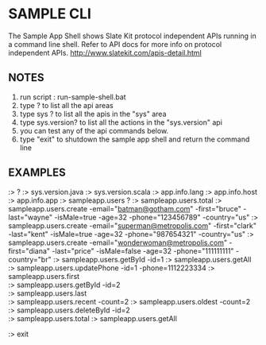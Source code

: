 #  SAMPLE CLI

The Sample App Shell shows Slate Kit protocol independent APIs running in a command line shell.
Refer to API docs for more info on protocol independent APIs. 
http://www.slatekit.com/apis-detail.html

## NOTES
1. run script : run-sample-shell.bat
2. type ? to list all the api areas 
3. type sys ? to list all the apis in the "sys" area 
4. type sys.version? to list all the actions in the "sys.version" api 
5. you can test any of the api commands below. 
6. type "exit" to shutdown the sample app shell and return the command line 

## EXAMPLES

:> ?
:> sys.version.java
:> sys.version.scala 
:> app.info.lang
:> app.info.host
:> app.info.app
:> sampleapp.users ?
:> sampleapp.users.total
:> sampleapp.users.create  -email="batman@gotham.com" -first="bruce" -last="wayne" -isMale=true -age=32 -phone="123456789" -country="us" 
:> sampleapp.users.create  -email="superman@metropolis.com" -first="clark" -last="kent" -isMale=true -age=32 -phone="987654321" -country="us" 
:> sampleapp.users.create  -email="wonderwoman@metropolis.com" -first="diana" -last="price" -isMale=false -age=32 -phone="111111111" -country="br" 
:> sampleapp.users.getById -id=1
:> sampleapp.users.getAll
:> sampleapp.users.updatePhone -id=1 -phone=1112223334
:> sampleapp.users.first          
:> sampleapp.users.getById -id=2   
:> sampleapp.users.last           
:> sampleapp.users.recent -count=2
:> sampleapp.users.oldest -count=2
:> sampleapp.users.deleteById -id=2     
:> sampleapp.users.total
:> sampleapp.users.getAll          


:> exit